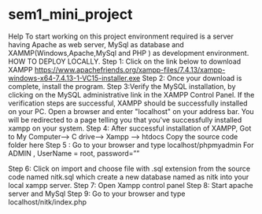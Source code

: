 # sem1_mini_project
Help
To start working on this project environment required is a server having Apache as web server, MySql as database and XAMMP(Windows,Apache,MySql and PHP ) as development environment.
HOW TO DEPLOY LOCALLY.
Step 1: Click on the link below to download XAMPP
https://www.apachefriends.org/xampp-files/7.4.13/xampp-windows-x64-7.4.13-1-VC15-installer.exe
Step 2: Once your download is complete, install the program.
Step 3:Verify the MySQL installation, by clicking on the MySQL administrative link in the XAMPP Control Panel. If the verification steps are successful, XAMPP should be successfully installed on your PC. Open a browser and enter "localhost" on your address bar. You will be redirected to a page telling you that you've successfully installed xampp on your system.
Step 4: After successful installation of XAMPP, Got to
 My Computer--> C drive--> Xampp --> htdocs
Copy the source code folder here
Step 5 :  Go to your browser and type localhost/phpmyadmin
For ADMIN , UserName = root,  password=”” 
 
Step 6: Click on import and choose file with .sql extension from the source code named nitk.sql which create a new database named as nitk into your local xampp server. 
Step 7: Open Xampp control panel
Step 8: Start apache server and MySql
Step 9: Go to your browser and type localhost/nitk/index.php
 


